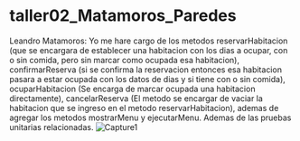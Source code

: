 # taller02_Matamoros_Paredes
Leandro Matamoros:
Yo me hare cargo de los metodos reservarHabitacion (que se encargara de establecer una habitacion con los dias a ocupar, con o sin comida, pero sin marcar como ocupada esa habitacion), confirmarReserva (si se confirma la reservacion entonces esa habitacion pasara a estar ocupada con los datos de dias y si tiene con o sin comida), ocuparHabitacion (Se encarga de marcar ocupada una habitacion directamente), cancelarReserva (El metodo se encargar de vaciar la habitacion que se ingreso en el metodo reservarHabitacion), ademas de agregar los metodos mostrarMenu y ejecutarMenu. Ademas de las pruebas unitarias relacionadas.
![Capture1](https://github.com/Antix199/taller02_Matamoros_Paredes/assets/127903058/ca4b64eb-7366-49b4-8c1e-83736fbc74d0)
